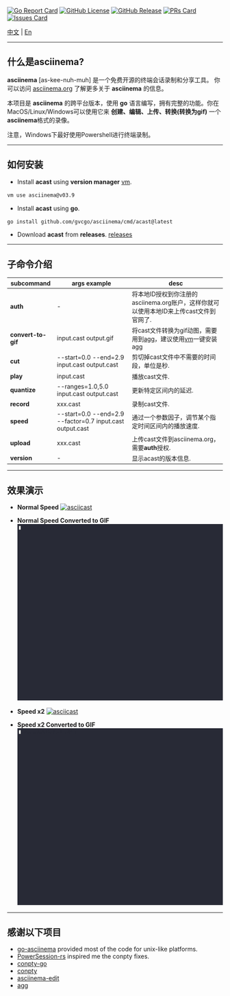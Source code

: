 [![Go Report Card](https://img.shields.io/badge/go%20report-A+-brightgreen.svg?style=for-the-badge)](https://github.com/gvcgo/asciinema)
[![GitHub License](https://img.shields.io/github/license/gvcgo/asciinema?style=for-the-badge)](LICENSE)
[![GitHub Release](https://img.shields.io/github/v/release/gvcgo/asciinema?display_name=tag&style=for-the-badge)](https://github.com/gvcgo/asciinema/releases)
[![PRs Card](https://img.shields.io/badge/PRs-vm-cyan.svg?style=for-the-badge)](https://github.com/gvcgo/asciinema/pulls)
[![Issues Card](https://img.shields.io/badge/Issues-vm-pink.svg?style=for-the-badge)](https://github.com/gvcgo/asciinema/issues)

[中文](https://github.com/gvcgo/asciinema/blob/main/docs/README_CN.md) | [En](https://github.com/gvcgo/asciinema)

------------
## 什么是asciinema?

**asciinema** [as-kee-nuh-muh] 是一个免费开源的终端会话录制和分享工具。
你可以访问 [asciinema.org](https://asciinema.org) 了解更多关于 **asciinema** 的信息。

本项目是 **asciinema** 的跨平台版本，使用 **go** 语言编写，拥有完整的功能。你在MacOS/Linux/Windows可以使用它来 **创建、编辑、上传、转换(转换为gif)** 一个 **asciinema**格式的录像。

注意，Windows下最好使用Powershell进行终端录制。

------------
## 如何安装
- Install **acast** using **version manager** [vm](https://github.com/gvcgo/version-manager).
```bash
vm use asciinema@v03.9
```

- Install **acast** using **go**.
```bash
go install github.com/gvcgo/asciinema/cmd/acast@latest
```

- Download **acast** from **releases**.
[releases](https://github.com/gvcgo/asciinema/releases)

------------
## 子命令介绍
| subcommand | args example | desc |
|-------|-------|-------|
| **auth** | - | 将本地ID授权到你注册的asciinema.org账户，这样你就可以使用本地ID来上传cast文件到官网了. |
| **convert-to-gif** | input.cast output.gif | 将cast文件转换为gif动图，需要用到[agg](https://github.com/asciinema/agg)，建议使用[vm](https://github.com/gvcgo/asciinema)一键安装agg |
| **cut** | --start=0.0 --end=2.9 input.cast output.cast | 剪切掉cast文件中不需要的时间段，单位是秒. |
| **play** | input.cast | 播放cast文件. |
| **quantize** | --ranges=1.0,5.0 input.cast output.cast | 更新特定区间内的延迟. |
| **record** | xxx.cast | 录制cast文件. |
| **speed** | --start=0.0 --end=2.9 --factor=0.7 input.cast output.cast | 通过一个参数因子，调节某个指定时间区间内的播放速度. |
| **upload** | xxx.cast | 上传cast文件到asciinema.org，需要**auth**授权. |
| **version** | - | 显示acast的版本信息. |

------------
## 效果演示

- **Normal Speed**
[![asciicast](https://asciinema.org/a/651138.svg)](https://asciinema.org/a/651138)
- **Normal Speed Converted to GIF**
![normal](https://github.com/moqsien/img_repo/raw/main/test.gif)

- **Speed x2**
[![asciicast](https://asciinema.org/a/651140.svg)](https://asciinema.org/a/651140)
- **Speed x2 Converted to GIF**
![speedup](https://github.com/moqsien/img_repo/raw/main/test-speedup.gif)

------------

## 感谢以下项目

- [go-asciinema](https://github.com/securisec/asciinema) provided most of the code for unix-like platforms.
- [PowerSession-rs](https://github.com/Watfaq/PowerSession-rs) inspired me the conpty fixes.
- [conpty-go](https://github.com/qsocket/conpty-go)
- [conpty](https://github.com/UserExistsError/conpty)
- [asciinema-edit](https://github.com/cirocosta/asciinema-edit)
- [agg](https://github.com/asciinema/agg)
